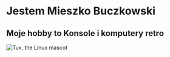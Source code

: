 # Jestem Mieszko Buczkowski
## Moje hobby to Konsole i komputery retro
![Tux, the Linux mascot](http://obrazek)
